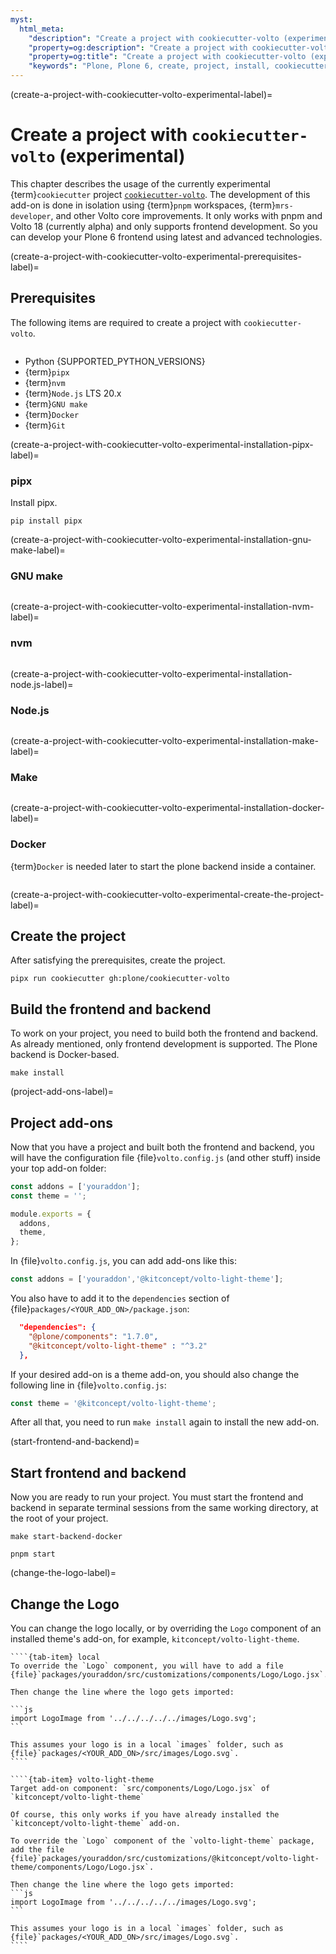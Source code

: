 ```yaml
---
myst:
  html_meta:
    "description": "Create a project with cookiecutter-volto (experimental)"
    "property=og:description": "Create a project with cookiecutter-volto (experimental)"
    "property=og:title": "Create a project with cookiecutter-volto (experimental)"
    "keywords": "Plone, Plone 6, create, project, install, cookiecutter-volto, pnpm"
---
```


(create-a-project-with-cookiecutter-volto-experimental-label)=

# Create a project with `cookiecutter-volto` (experimental)

This chapter describes the usage of the currently experimental {term}`cookiecutter` project [`cookiecutter-volto`](https://github.com/plone/cookiecutter-volto/).
The development of this add-on is done in isolation using {term}`pnpm` workspaces, {term}`mrs-developer`, and other Volto core improvements.
It only works with pnpm and Volto 18 (currently alpha) and only supports frontend development. So you can develop your Plone 6 frontend using latest and advanced technologies.


(create-a-project-with-cookiecutter-volto-experimental-prerequisites-label)=

## Prerequisites

The following items are required to create a project with `cookiecutter-volto`.

```{include} ../volto/contributing/install-operating-system.md
```

-   Python {SUPPORTED_PYTHON_VERSIONS}
-   {term}`pipx`
-   {term}`nvm`
-   {term}`Node.js` LTS 20.x
-   {term}`GNU make`
-   {term}`Docker`
-   {term}`Git`

(create-a-project-with-cookiecutter-volto-experimental-installation-pipx-label)=

### pipx

Install pipx.

```shell
pip install pipx
```

(create-a-project-with-cookiecutter-volto-experimental-installation-gnu-make-label)=

### GNU make

```{include} ../volto/contributing/install-make.md
```


(create-a-project-with-cookiecutter-volto-experimental-installation-nvm-label)=

### nvm

```{include} ../volto/contributing/install-nvm.md
```


(create-a-project-with-cookiecutter-volto-experimental-installation-node.js-label)=

### Node.js

```{include} ../volto/contributing/install-nodejs.md
```


(create-a-project-with-cookiecutter-volto-experimental-installation-make-label)=

### Make

```{include} ../volto/contributing/install-make.md
```
(create-a-project-with-cookiecutter-volto-experimental-installation-docker-label)=

### Docker

{term}`Docker` is needed later to start the plone backend inside a container.

```{include} ../volto/contributing/install-docker.md
```




(create-a-project-with-cookiecutter-volto-experimental-create-the-project-label)=

## Create the project

After satisfying the prerequisites, create the project.

```shell
pipx run cookiecutter gh:plone/cookiecutter-volto
```


## Build the frontend and backend

To work on your project, you need to build both the frontend and backend. As already mentioned, only frontend development is supported. The Plone backend is Docker-based.

```shell
make install
```


(project-add-ons-label)=

## Project add-ons

Now that you have a project and built both the frontend and backend, you will have the configuration file {file}`volto.config.js` (and other stuff) inside your top add-on folder:

```js
const addons = ['youraddon'];
const theme = '';

module.exports = {
  addons,
  theme,
};
```

In {file}`volto.config.js`, you can add add-ons like this:

```js
const addons = ['youraddon','@kitconcept/volto-light-theme'];
```

You also have to add it to the `dependencies` section of {file}`packages/<YOUR_ADD_ON>/package.json`:

```json
  "dependencies": {
    "@plone/components": "1.7.0",
    "@kitconcept/volto-light-theme" : "^3.2"
  },
```

If your desired add-on is a theme add-on, you should also change the following line in {file}`volto.config.js`:

```js
const theme = '@kitconcept/volto-light-theme';
```

After all that, you need to run `make install` again to install the new add-on.

(start-frontend-and-backend)=

## Start frontend and backend
Now you are ready to run your project.
You must start the frontend and backend in separate terminal sessions from the same working directory, at the root of your project.

```shell
make start-backend-docker
```

```shell
pnpm start
```

(change-the-logo-label)=

## Change the Logo

You can change the logo locally, or by overriding the `Logo` component of an installed theme's add-on, for example, `kitconcept/volto-light-theme`.

`````{tab-set}
````{tab-item} local
To override the `Logo` component, you will have to add a file {file}`packages/youraddon/src/customizations/components/Logo/Logo.jsx`.

Then change the line where the logo gets imported:

```js
import LogoImage from '../../../../../images/Logo.svg';
```

This assumes your logo is in a local `images` folder, such as {file}`packages/<YOUR_ADD_ON>/src/images/Logo.svg`.
````

````{tab-item} volto-light-theme
Target add-on component: `src/components/Logo/Logo.jsx` of `kitconcept/volto-light-theme`

Of course, this only works if you have already installed the `kitconcept/volto-light-theme` add-on.

To override the `Logo` component of the `volto-light-theme` package, add the file {file}`packages/youraddon/src/customizations/@kitconcept/volto-light-theme/components/Logo/Logo.jsx`.

Then change the line where the logo gets imported:
```js
import LogoImage from '../../../../../images/Logo.svg';
```

This assumes your logo is in a local `images` folder, such as {file}`packages/<YOUR_ADD_ON>/src/images/Logo.svg`.
````
`````

